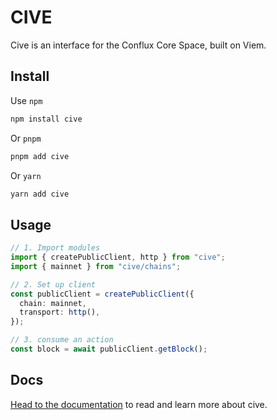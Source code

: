 # CIVE

Cive is an interface for the Conflux Core Space, built on Viem.

## Install

Use `npm`

```bash
npm install cive
```

Or `pnpm`

```bash
pnpm add cive
```

Or `yarn`

```bash
yarn add cive
```

## Usage

```ts
// 1. Import modules
import { createPublicClient, http } from "cive";
import { mainnet } from "cive/chains";

// 2. Set up client
const publicClient = createPublicClient({
  chain: mainnet,
  transport: http(),
});

// 3. consume an action
const block = await publicClient.getBlock();
```

## Docs

[Head to the documentation](https://cive.zyx.ee/) to read and learn more about cive.
